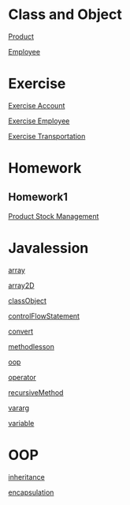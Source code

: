 # Class and Object
[Product]("[Product](Class%20and%20Object/Product)")

[Employee]([Employee](Class%20and%20Object/Employee))

# Exercise
[Exercise Account]([Account](Exercise/Account))

[Exercise Employee]([Employee](Exercise/Employee))

[Exercise Transportation]([Transportation](Exercise/Transportation))

# Homework
## Homework1
[Product Stock Management]([Homework1](Homework/Homework1))

# Javalession
[array]([array](Javalession/src/array))

[array2D]([array2D](Javalession/src/array2D))

[classObject]([array2D](Javalession/src/classObject))

[controlFlowStatement]([array2D](Javalession/src/controlFlowStatement))

[convert]([array2D](Javalession/src/convert))

[methodlesson]([array2D](Javalession/src/methodlesson))

[oop]([array2D](Javalession/src/oop))

[operator]([array2D](Javalession/src/operator))

[recursiveMethod]([array2D](Javalession/src/recursiveMethod))

[vararg]([array2D](Javalession/src/vararg))

[variable]([array2D](Javalession/src/variable))

# OOP 
[inheritance]([encapsulation](OOP/src/inheritance))

[encapsulation]([encapsulation](OOP/src/encapsulation))
